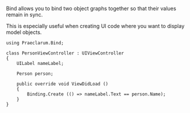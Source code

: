 Bind allows you to bind two object graphs together so that their values remain in sync.

This is especially useful when creating UI code where you want to display model objects.

	using Praeclarum.Bind;

	class PersonViewController : UIViewController
	{
		UILabel nameLabel;

		Person person;

		public override void ViewDidLoad ()
		{
			Binding.Create (() => nameLabel.Text == person.Name);
		}
	}
